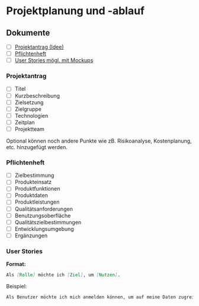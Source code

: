 # Projektplanung und -ablauf

## Dokumente

- [ ] [Projektantrag (Idee)](#projektantrag)
- [ ] [Pflichtenheft](#pflichtenheft)
- [ ] [User Stories mögl. mit Mockups](#user-stories)

### Projektantrag

- [ ] Titel
- [ ] Kurzbeschreibung
- [ ] Zielsetzung
- [ ] Zielgruppe
- [ ] Technologien
- [ ] Zeitplan
- [ ] Projektteam

Optional können noch andere Punkte wie zB. Risikoanalyse, Kostenplanung, etc. hinzugefügt werden.

### Pflichtenheft

- [ ] Zielbestimmung
- [ ] Produkteinsatz
- [ ] Produktfunktionen
- [ ] Produktdaten
- [ ] Produktleistungen
- [ ] Qualitätsanforderungen
- [ ] Benutzungsoberfläche
- [ ] Qualitätszielbestimmungen
- [ ] Entwicklungsumgebung
- [ ] Ergänzungen

### User Stories

**Format:**

```markdown
Als [Rolle] möchte ich [Ziel], um [Nutzen].
```

Beispiel:

```markdown
Als Benutzer möchte ich mich anmelden können, um auf meine Daten zugreifen zu können.
```
